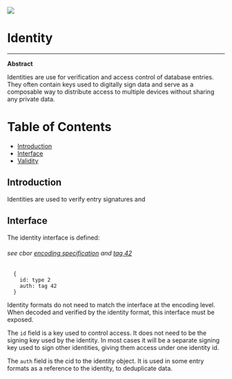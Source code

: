 ![](https://img.shields.io/badge/status-wip-orange.svg?style=flat-square)

# Identity

-----

**Abstract**

Identities are use for verification and access control of database entries. They often contain keys used to digitally sign data and serve as a composable way to distribute access to multiple devices without sharing any private data.

# Table of Contents

- [Introduction](#introduction)
- [Interface](#interface)
- [Validity](#validity)

## Introduction

Identities are used to verify entry signatures and

## Interface

The identity interface is defined:


###### see cbor [encoding specification](https://www.rfc-editor.org/rfc/rfc8949.html#name-specification-of-the-cbor-e) and [tag 42](https://github.com/ipld/cid-cbor/)

```
  {
    id: type 2
    auth: tag 42
  }
```

Identity formats do not need to match the interface at the encoding level. When decoded and verified by the identity format, this interface must be exposed.

The `id` field is a key used to control access. It does not need to be the signing key used by the identity. In most cases it will be a separate signing key used to sign other identities, giving them access under one identity id.

The `auth` field is the cid to the identity object. It is used in some entry formats as a reference to the identity, to deduplicate data.
